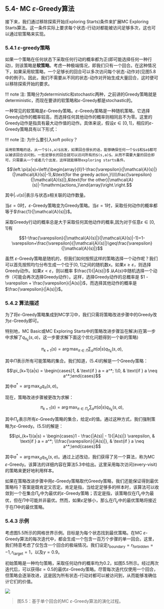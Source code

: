 ## 5.4- MC $\varepsilon$-Greedy算法

接下来，我们通过移除探索开始(Exploring Starts)条件来扩展MC Exploring Starts算法。这一条件实际上要求每个状态-行动对都能被访问足够多次，这也可以通过软策略来实现。

### 5.4.1 $\varepsilon$-greedy策略

如果一个策略在任何状态下采取任何行动的概率都为正(即可能选择任何一种行动)，则该策略是**软策略**。考虑一种极端情况，即我们只有一个回合。在这种情况下，如果采用软策略，一个足够长的回合可以多次访问每个状态-动作对(见图$5.8$中的例子)。因此，我们不需要从不同的状态-动作对开始生成大量回合，这时便可以移除探索开始的要求。

!!! note
    注: 策略分为deterministic和stochastic两种，之前讲的Greedy策略就是deterministic，而现在要讲的软策略和$\varepsilon$-Greedy都是stochastic的。

一种常见的软策略是$\varepsilon$-Greedy策略。$\varepsilon$-Greedy策略是一种随机策略，它选择Greedy动作的概率较高，而选择任何其他动作的概率则相同且不为零。这里的Greedy动作是指具有最大动作值的动作。具体来说，假设$\varepsilon\in[0,1]$，相应的$\varepsilon$-Greedy策略具有以下形式：

!!! note
    注: 为什么要引入soft policy？

    采用软策略的话，从一个$(s,a)$出发，如果回合很长的话，能够确保任何一个$s$和$a$都可以被该回合访问到。一些足够长的回合就可以访问所有的$(s,a)$。从而不需要大量的回合即可，只需要从一个或者几个出发，这样就能移除exploring starts条件。


$$\left.\pi(a|s)=\left\{\begin{array}{ll}1-\frac{\varepsilon}{|\mathcal{A}(s)|}(|\mathcal{A}(s)|-1),&\text{for the greedy action,}\\\\\frac{\varepsilon}{|\mathcal{A}(s)|},&\text{for the other}|\mathcal{A}(s)|-1\mathrm{actions,}\end{array}\right.\right.$$

其中$|\mathcal{A}(s)|$表示与状态$s$相关联的动作数量。

当$\varepsilon=0$时，$\varepsilon$-Greedy策略变为Greedy策略。当$\varepsilon = 1$时，采取任何动作的概率都等于$\frac{1}{|\mathcal{A}(s)|}$。

采取Greedy行动的概率总是大于采取任何其他动作的概率,因为对于任意$\varepsilon\in[0,1]$有

$$1-\frac{\varepsilon}{|\mathcal{A}(s)|}(|\mathcal{A}(s)|-1)=1-\varepsilon+\frac{\varepsilon}{|\mathcal{A}(s)|}\geq\frac{\varepsilon}{|\mathcal{A}(s)|}$$

虽然 $\varepsilon$-Greedy策略是随机的，但我们如何按照这样的策略选择一个动作呢？我们可以首先按照均匀分布生成一个位于$[0,1]$之间的随机数$x$。如果$x \geq \varepsilon$，则选择Greedy动作。如果$x < \varepsilon$，则以概率 $\frac{1}{|A(s)|}$ 从$A(s)$中随机选择一个动作（可能会再次选择Greedy动作）。这样，选择Greedy动作的总概率是 $1 - \varepsilon + \frac{\varepsilon}{|A(s)|}$，而选择其他动作的概率是 $\frac{\varepsilon}{|A(s)|}$。

### 5.4.2 算法描述

为了将$\varepsilon$-Greedy策略集成到MC学习中，我们只需将策略改进步骤中的Greedy改为$\varepsilon$-Greedy即可。

特别地，MC Basic或MC Exploring Starts中的策略改进步骤旨在解决(在第一步中求解了$q_{\pi_k}(s,a)$，这一步要求解下面这个优化问题得到一个新的策略)

$$\pi_{k+1}(s) = \arg \max_{\pi \in \Pi} \sum_{a} \pi(a|s) q_{\pi_k}(s, a),\tag{5.4}$$

其中$\Pi$表示所有可能策略的集合。我们知道，$(5.4)$的解是一个Greedy策略：

$$\pi_{k+1}(a|s) = \begin{cases}1, & \text{if } a = a^*; \\0, & \text{if } a \neq a^*;\end{cases}$$

其中$a^* = \arg \max_a q_\pi(s, a)$。

现在，策略改进步骤被更改为求解：

$$\pi_{k+1}(s) = \arg \max_{\pi \in \Pi_\varepsilon} \sum_{a} \pi(a|s) q_{\pi_k}(s, a),\tag{5.5}$$

其中$\Pi_\varepsilon$表示所有$\varepsilon$-Greedy策略的集合，给定$\varepsilon$的值。通过这种方式，我们强制策略为$\varepsilon$-Greedy。$(5.5)$的解是：

$$\pi_{k+1}(a|s) = \begin{cases}1 - \frac{|A(s)| - 1}{|A(s)|} \varepsilon, & \text{if } a = a^*; \\\frac{\varepsilon}{|A(s)|}, & \text{if } a \neq a^*;\end{cases}$$

其中$a^* = \arg \max_a q_{\pi_k}(s, a)$。通过上述改动，我们获得了另一个算法，称为MC $\varepsilon$-Greedy。该算法的详细内容在算法$5.3$中给出。这里采用每次访问(every-visit)的策略来更好地利用样本。

如果在策略改进步骤中用$\varepsilon$-Greedy策略取代Greedy策略，我们还能保证得到最优策略吗？答案是既肯定又否定。肯定是指，当给定足够多的样本时，该算法可以收敛到一个在集合$\Pi_\varepsilon$中为最优的$\varepsilon$-Greedy策略；否定是指，该策略仅在$\Pi_\varepsilon$中为最优，但在$\Pi$中可能并非最优。然而，如果$\varepsilon$足够小，那么在$\Pi_\varepsilon$中的最优策略将接近于在$\Pi$中的最优策略。

### 5.4.3 示例

考虑图$5.5$所示的网格世界示例。目标是为每个状态找到最优策略。在MC $\varepsilon$-Greedy算法的每次迭代中，都会生成一个包含一百万个步骤的单一回合。这里，我们特意考虑了仅包含一个回合的极端情况。我们设定$r_\text{boundary} = r_\text{forbidden} = −1,r_\text{target} = 1$，以及$\gamma= 0.9$。

初始策略是一种均匀策略，采取任何动作的概率均为$0.2$，如图$5.5$所示。经过两次迭代后，可以获得$\varepsilon=0.5$的最优$\varepsilon$-Greedy策略。尽管每次迭代仅使用一个回合，但策略会逐渐改进，这是因为所有状态-行动对都可以被访问到，从而能够准确估计它们的价值。

 ![](../img/05/5.png)
 > 图$5.5$：基于单个回合的MC $\varepsilon$-Greedy算法的演化过程。

